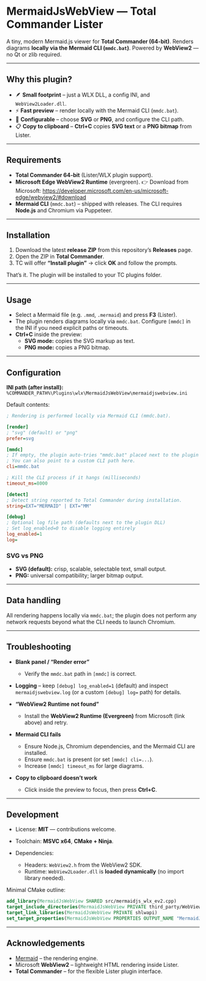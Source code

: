# MermaidJsWebView — Total Commander Lister

A tiny, modern Mermaid.js viewer for **Total Commander (64-bit)**.
Renders diagrams **locally via the Mermaid CLI (`mmdc.bat`)**.
Powered by **WebView2** — no Qt or zlib required.

---

## Why this plugin?

* 🪶 **Small footprint** – just a WLX DLL, a config INI, and `WebView2Loader.dll`.
* ⚡ **Fast preview** – render locally with the Mermaid CLI (`mmdc.bat`).
* 🔧 **Configurable** – choose **SVG** or **PNG**, and configure the CLI path.
* 📋 **Copy to clipboard** – **Ctrl+C** copies **SVG text** or a **PNG bitmap** from Lister.

---

## Requirements

* **Total Commander 64-bit** (Lister/WLX plugin support).
* **Microsoft Edge WebView2 Runtime** (evergreen).
  👉 Download from Microsoft: <https://developer.microsoft.com/en-us/microsoft-edge/webview2/#download>
* **Mermaid CLI** (`mmdc.bat`) – shipped with releases. The CLI requires **Node.js** and Chromium via Puppeteer.

---

## Installation

1. Download the latest **release ZIP** from this repository’s **Releases** page.
2. Open the ZIP in **Total Commander**.
3. TC will offer **“Install plugin”** → click **OK** and follow the prompts.

That’s it. The plugin will be installed to your TC plugins folder.

---

## Usage

* Select a Mermaid file (e.g. `.mmd`, `.mermaid`) and press **F3** (Lister).
* The plugin renders diagrams locally via `mmdc.bat`. Configure `[mmdc]` in the INI if you need explicit paths or timeouts.
* **Ctrl+C** inside the preview:
  * **SVG mode:** copies the SVG markup as text.
  * **PNG mode:** copies a PNG bitmap.

---

## Configuration

**INI path (after install):**
`%COMMANDER_PATH%\Plugins\wlx\MermaidJsWebView\mermaidjswebview.ini`

Default contents:

```ini
; Rendering is performed locally via Mermaid CLI (mmdc.bat).

[render]
; "svg" (default) or "png"
prefer=svg

[mmdc]
; If empty, the plugin auto-tries "mmdc.bat" placed next to the plugin DLL.
; You can also point to a custom CLI path here.
cli=mmdc.bat

; Kill the CLI process if it hangs (milliseconds)
timeout_ms=8000

[detect]
; Detect string reported to Total Commander during installation.
string=EXT="MERMAID" | EXT="MM"

[debug]
; Optional log file path (defaults next to the plugin DLL)
; Set log_enabled=0 to disable logging entirely
log_enabled=1
log=
```

### SVG vs PNG

* **SVG (default):** crisp, scalable, selectable text, small output.
* **PNG:** universal compatibility; larger bitmap output.

---

## Data handling

All rendering happens locally via `mmdc.bat`; the plugin does not perform any network requests beyond what the CLI needs to launch Chromium.

---

## Troubleshooting

* **Blank panel / “Render error”**

  * Verify the `mmdc.bat` path in `[mmdc]` is correct.
* **Logging** – keep `[debug] log_enabled=1` (default) and inspect `mermaidjswebview.log` (or a custom `[debug] log=` path) for details.
* **“WebView2 Runtime not found”**

  * Install the **WebView2 Runtime (Evergreen)** from Microsoft (link above) and retry.
* **Mermaid CLI fails**

  * Ensure Node.js, Chromium dependencies, and the Mermaid CLI are installed.
  * Ensure `mmdc.bat` is present (or set `[mmdc] cli=...`).
  * Increase `[mmdc] timeout_ms` for large diagrams.
* **Copy to clipboard doesn’t work**

  * Click inside the preview to focus, then press **Ctrl+C**.

---

## Development

* License: **MIT** — contributions welcome.
* Toolchain: **MSVC x64**, **CMake + Ninja**.
* Dependencies:

  * Headers: `WebView2.h` from the WebView2 SDK.
  * Runtime: `WebView2Loader.dll` is **loaded dynamically** (no import library needed).

Minimal CMake outline:

```cmake
add_library(MermaidJsWebView SHARED src/mermaidjs_wlx_ev2.cpp)
target_include_directories(MermaidJsWebView PRIVATE third_party/WebView2/build/native/include)
target_link_libraries(MermaidJsWebView PRIVATE shlwapi)
set_target_properties(MermaidJsWebView PROPERTIES OUTPUT_NAME "MermaidJsWebView" SUFFIX ".wlx64")
```

---

## Acknowledgements

* [Mermaid](https://mermaid.js.org/) – the rendering engine.
* Microsoft **WebView2** – lightweight HTML rendering inside Lister.
* **Total Commander** – for the flexible Lister plugin interface.
